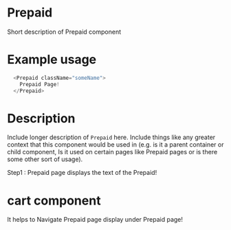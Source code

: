 
# Prepaid

Short description of Prepaid component


# Example usage

```js
  <Prepaid className="someName">
    Prepaid Page!
  </Prepaid>
```

# Description

Include longer description of `Prepaid` here. Include things like any
greater context that this component would be used in (e.g. is it a parent
container or child component, Is it used on certain pages like Prepaid pages or is
there some other sort of usage).

Step1 : Prepaid page displays the text of the Prepaid!

# cart component 

It helps to Navigate Prepaid page  display under Prepaid page!